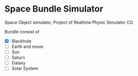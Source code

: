 # Space Bundle Simulator
Space Object simulator, Project of Realtime Physic Simulator CG

Bundle consist of 

- [x] Blackhole
- [ ] Earth and moon
- [ ] Sun
- [ ] Saturn
- [ ] Galaxy
- [ ] Solar System